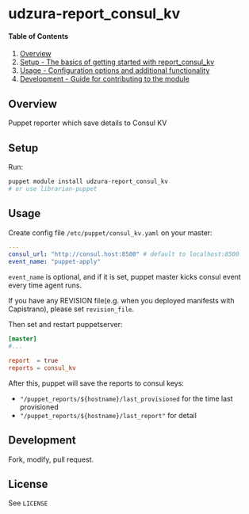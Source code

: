 # udzura-report_consul_kv

#### Table of Contents

1. [Overview](#overview)
2. [Setup - The basics of getting started with report_consul_kv](#setup)
3. [Usage - Configuration options and additional functionality](#usage)
4. [Development - Guide for contributing to the module](#development)

## Overview

Puppet reporter which save details to Consul KV

## Setup

Run:

```bash
puppet module install udzura-report_consul_kv
# or use librarian-puppet
```

## Usage

Create config file `/etc/puppet/consul_kv.yaml` on your master:

```yaml
---
consul_url: "http://consul.host:8500" # default to localhost:8500
event_name: "puppet-apply"
```

`event_name` is optional, and if it is set, puppet master kicks consul event
every time agent runs.

If you have any REVISION file(e.g. when you deployed manifests with Capistrano), please set `revision_file`.

Then set and restart puppetserver:

```toml
[master]
#...

report  = true
reports = consul_kv
```

After this, puppet will save the reports to consul keys:

* `"/puppet_reports/${hostname}/last_provisioned` for the time last provisioned
* `"/puppet_reports/${hostname}/last_report"` for detail

## Development

Fork, modify, pull request.

## License

See `LICENSE`
